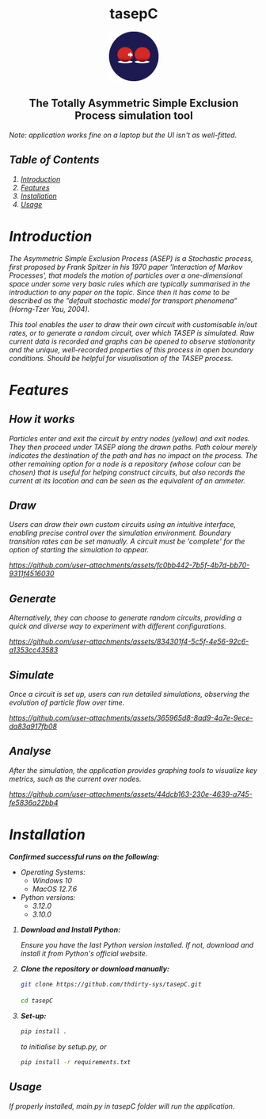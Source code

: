 <div align="center">
  <h1>tasepC</h1>
  <img src="tasepC.png", width="100"> 
  <h2>The Totally Asymmetric Simple Exclusion Process simulation tool</h2>
</div>

<i>Note: application works fine on a laptop but the UI isn't as well-fitted.

## Table of Contents

1. [Introduction](#introduction)
2. [Features](#features)
3. [Installation](#installation)
4. [Usage](#usage)

# Introduction

The Asymmetric Simple Exclusion Process (ASEP) is a Stochastic process,
first proposed by Frank Spitzer in his 1970 paper 'Interaction of Markov Processes', that models the motion
of particles over a one-dimensional space under some very basic rules which are typically summarised in the introduction to any paper on the topic.
Since then it has come to be described as the ”default stochastic model for
transport phenomena” (Horng-Tzer Yau, 2004).

This tool enables the user to draw their own circuit with customisable in/out rates, or to generate a random circuit, over which TASEP is simulated. Raw current data is recorded and graphs can be opened to observe stationarity and the unique, well-recorded properties of this process in open boundary conditions. Should be helpful for visualisation of the TASEP process.

# Features

## How it works

Particles enter and exit the circuit by entry nodes (yellow) and exit nodes. They then proceed under TASEP along the drawn paths. Path colour merely indicates the destination of the path and has no impact on the process. The other remaining option for a node is a repository (whose colour can be chosen) that is useful for helping construct circuits, but also records the current at its location and can be seen as the equivalent of an ammeter.

## Draw
Users can draw their own custom circuits using an intuitive interface, enabling precise control over the simulation environment. Boundary transition rates can be set manually. A circuit must be 'complete' for the option of starting the simulation to appear.

https://github.com/user-attachments/assets/fc0bb442-7b5f-4b7d-bb70-9311f4516030

## Generate
Alternatively, they can choose to generate random circuits, providing a quick and diverse way to experiment with different configurations.

https://github.com/user-attachments/assets/834301f4-5c5f-4e56-92c6-a1353cc43583

## Simulate
Once a circuit is set up, users can run detailed simulations, observing the evolution of particle flow over time.

https://github.com/user-attachments/assets/365965d8-8ad9-4a7e-9ece-da83a917fb08

## Analyse
After the simulation, the application provides graphing tools to visualize key metrics, such as the current over nodes.

https://github.com/user-attachments/assets/44dcb163-230e-4639-a745-fe5836a22bb4


# Installation

**Confirmed successful runs on the following:**

- Operating Systems:
  - Windows 10
  - MacOS 12.7.6
- Python versions:
  - 3.12.0
  - 3.10.0
  
1. **Download and Install Python:**

   Ensure you have the last Python version  installed. If not, download and install it from Python's official website.

2. **Clone the repository or download manually:**

   ```bash
   git clone https://github.com/thdirty-sys/tasepC.git
   
   cd tasepC
   ```

5. **Set-up:**

   ```bash
   pip install .
   ```
   to initialise by setup.py, or
   
   ```bash
   pip install -r requirements.txt
   ```

## Usage

If properly installed, main.py in tasepC folder will run the application.

